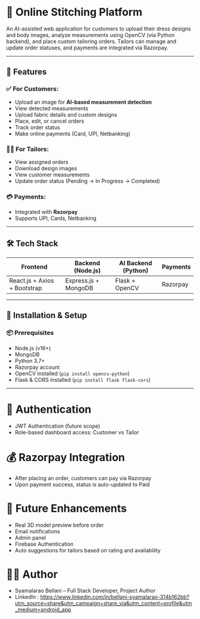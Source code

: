 # 👗 Online Stitching Platform

An AI-assisted web application for customers to upload their dress designs and body images, analyze measurements using OpenCV (via Python backend), and place custom tailoring orders. Tailors can manage and update order statuses, and payments are integrated via Razorpay.

---

## 🚀 Features

### ✅ For Customers:
- Upload an image for **AI-based measurement detection**
- View detected measurements
- Upload fabric details and custom designs
- Place, edit, or cancel orders
- Track order status
- Make online payments (Card, UPI, Netbanking)

### 👨‍🔧 For Tailors:
- View assigned orders
- Download design images
- View customer measurements
- Update order status (Pending → In Progress → Completed)

### 💳 Payments:
- Integrated with **Razorpay**
- Supports UPI, Cards, Netbanking

---

## 🛠 Tech Stack

| Frontend | Backend (Node.js) | AI Backend (Python) | Payments |
|----------|-------------------|----------------------|----------|
| React.js + Axios + Bootstrap | Express.js + MongoDB | Flask + OpenCV | Razorpay |

---

## 🔧 Installation & Setup

### 📦 Prerequisites

- Node.js (v16+)
- MongoDB
- Python 3.7+
- Razorpay account
- OpenCV installed (`pip install opencv-python`)
- Flask & CORS installed (`pip install flask flask-cors`)

---


# 🔐 Authentication
- JWT Authentication (future scope)
- Role-based dashboard access: Customer vs Tailor

# 💰 Razorpay Integration
- After placing an order, customers can pay via Razorpay
- Upon payment success, status is auto-updated to Paid

# 🙌 Future Enhancements
- Real 3D model preview before order
- Email notifications
- Admin panel
- Firebase Authentication
- Auto suggestions for tailors based on rating and availability

 # 👨‍💻 Author
- Syamalarao Bellani – Full Stack Developer, Project Author
- LinkedIn : https://www.linkedin.com/in/bellani-syamalarao-314b162bb?utm_source=share&utm_campaign=share_via&utm_content=profile&utm_medium=android_app




